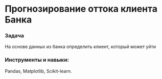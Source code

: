 # Прогнозирование оттока клиента Банка

### Задача
На основе данных из банка определить клиент, который может уйти

### Инструменты и навыки: 
Pandas, Matplotlib, Scikit-learn.
